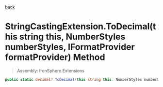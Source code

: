 ﻿

[back](/IronSphere.Extensions/types/StringCastingExtension)

# StringCastingExtension.ToDecimal(this string this, NumberStyles numberStyles, IFormatProvider formatProvider) Method

> Assembly: IronSphere.Extensions

```csharp
public static decimal? ToDecimal(this string this, NumberStyles numberStyles, IFormatProvider formatProvider)
```



 